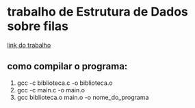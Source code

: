 # trabalho de Estrutura de Dados sobre filas


[link do trabalho](http://www.johnlenongardenghi.com.br/courses/2019_2/eda1/trabalho1.pdf)

## como compilar o programa:
1. gcc -c biblioteca.c -o biblioteca.o
2. gcc -c main.c -o main.o
3. gcc biblioteca.o main.o -o nome_do_programa

